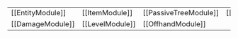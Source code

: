 | | | | |
|-|-|-|-|
| [[EntityModule]] | [[ItemModule]] | [[PassiveTreeModule]] | [[SkillModule]] |
| [[DamageModule]] | [[LevelModule]] | [[OffhandModule]] | |